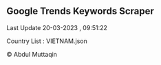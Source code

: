 

## Google Trends Keywords Scraper 
 
Last Update 20-03-2023 , 09:51:22

Country List :
VIETNAM.json



© Abdul Muttaqin 
